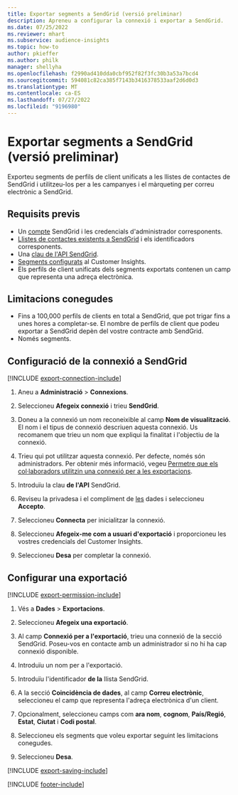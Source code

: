 ```yaml
---
title: Exportar segments a SendGrid (versió preliminar)
description: Apreneu a configurar la connexió i exportar a SendGrid.
ms.date: 07/25/2022
ms.reviewer: mhart
ms.subservice: audience-insights
ms.topic: how-to
author: pkieffer
ms.author: philk
manager: shellyha
ms.openlocfilehash: f2990ad410dda0cbf952f82f3fc30b3a53a7bcd4
ms.sourcegitcommit: 594081c82ca385f7143b3416378533aaf2d6d0d3
ms.translationtype: MT
ms.contentlocale: ca-ES
ms.lasthandoff: 07/27/2022
ms.locfileid: "9196980"
---
```

# <a name="export-segments-to-sendgrid-preview"></a>Exportar segments a SendGrid (versió preliminar)

Exporteu segments de perfils de client unificats a les llistes de contactes de SendGrid i utilitzeu-los per a les campanyes i el màrqueting per correu electrònic a SendGrid.

## <a name="prerequisites"></a>Requisits previs

- Un [compte](https://sendgrid.com/) SendGrid i les credencials d'administrador corresponents.
- [Llistes de contactes existents a SendGrid](https://sendgrid.com/docs/ui/managing-contacts/create-and-manage-contacts/#manage-contacts) i els identificadors corresponents.
- Una [clau de l'API SendGrid](https://sendgrid.com/docs/ui/account-and-settings/api-keys/).
- [Segments configurats](segments.md) al Customer Insights.
- Els perfils de client unificats dels segments exportats contenen un camp que representa una adreça electrònica.

## <a name="known-limitations"></a>Limitacions conegudes

- Fins a 100,000 perfils de clients en total a SendGrid, que pot trigar fins a unes hores a completar-se. El nombre de perfils de client que podeu exportar a SendGrid depèn del vostre contracte amb SendGrid.
- Només segments.

## <a name="set-up-connection-to-sendgrid"></a>Configuració de la connexió a SendGrid

[!INCLUDE [export-connection-include](includes/export-connection-admn.md)]

1. Aneu a **Administració** > **Connexions**.

1. Seleccioneu **Afegeix connexió** i trieu **SendGrid**.

1. Doneu a la connexió un nom reconeixible al camp **Nom de visualització**. El nom i el tipus de connexió descriuen aquesta connexió. Us recomanem que trieu un nom que expliqui la finalitat i l'objectiu de la connexió.

1. Trieu qui pot utilitzar aquesta connexió. Per defecte, només són administradors. Per obtenir més informació, vegeu [Permetre que els col·laboradors utilitzin una connexió per a les exportacions](connections.md#allow-contributors-to-use-a-connection-for-exports).

1. Introduïu la clau **de l'API** SendGrid.

1. Reviseu la privadesa i el compliment de [les](connections.md#data-privacy-and-compliance) dades i seleccioneu **Accepto**.

1. Seleccioneu **Connecta** per inicialitzar la connexió.

1. Seleccioneu **Afegeix-me com a usuari d'exportació** i proporcioneu les vostres credencials del Customer Insights.

1. Seleccioneu **Desa** per completar la connexió.

## <a name="configure-an-export"></a>Configurar una exportació

[!INCLUDE [export-permission-include](includes/export-permission.md)]

1. Vés a **Dades** > **Exportacions**.

1. Seleccioneu **Afegeix una exportació**.

1. Al camp **Connexió per a l'exportació**, trieu una connexió de la secció SendGrid. Poseu-vos en contacte amb un administrador si no hi ha cap connexió disponible.

1. Introduïu un nom per a l'exportació.

1. Introduïu l'identificador **de la** llista SendGrid.

1. A la secció **Coincidència de dades**, al camp **Correu electrònic**, seleccioneu el camp que representa l'adreça electrònica d'un client.

1. Opcionalment, seleccioneu camps com **ara nom**, **cognom**, **País/Regió**, **Estat**, **Ciutat** i **Codi postal**.

1. Seleccioneu els segments que voleu exportar seguint les limitacions conegudes.

1. Seleccioneu **Desa**.

[!INCLUDE [export-saving-include](includes/export-saving.md)]

[!INCLUDE [footer-include](includes/footer-banner.md)]
